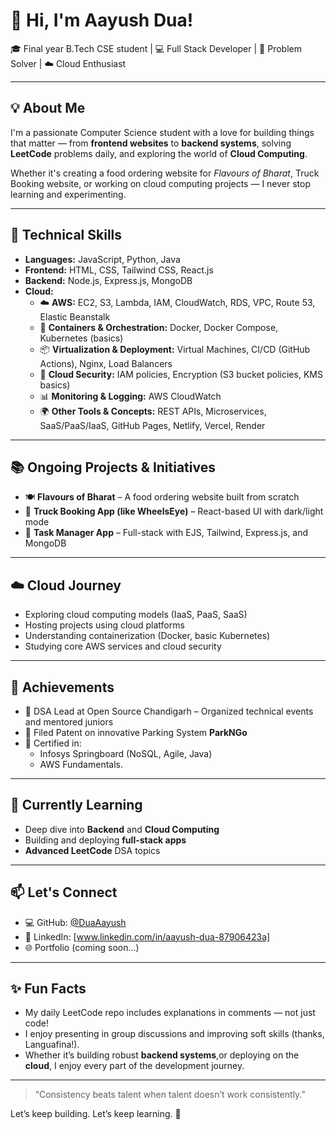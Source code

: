 # 👋 Hi, I'm Aayush Dua!

🎓 Final year B.Tech CSE student | 💻 Full Stack Developer | 🧠 Problem Solver | ☁️ Cloud Enthusiast 

---

## 💡 About Me

I'm a passionate Computer Science student with a love for building things that matter — from **frontend websites** to **backend systems**, solving **LeetCode** problems daily, and exploring the world of **Cloud Computing**.

Whether it's creating a food ordering website for *Flavours of Bharat*, Truck Booking website, or working on cloud computing projects — I never stop learning and experimenting.

---

## 💼 Technical Skills

- **Languages:** JavaScript, Python, Java  
- **Frontend:** HTML, CSS, Tailwind CSS, React.js  
- **Backend:** Node.js, Express.js, MongoDB  
- **Cloud:**  
  - ☁️ **AWS:** EC2, S3, Lambda, IAM, CloudWatch, RDS, VPC, Route 53, Elastic Beanstalk  
  - 🐳 **Containers & Orchestration:** Docker, Docker Compose, Kubernetes (basics)  
  - 📦 **Virtualization & Deployment:** Virtual Machines, CI/CD (GitHub Actions), Nginx, Load Balancers  
  - 🔐 **Cloud Security:** IAM policies, Encryption (S3 bucket policies, KMS basics)  
  - 📊 **Monitoring & Logging:** AWS CloudWatch 
  - 🌍 **Other Tools & Concepts:** REST APIs, Microservices, SaaS/PaaS/IaaS, GitHub Pages, Netlify, Vercel, Render


---

## 📚 Ongoing Projects & Initiatives

- 🍽️ **Flavours of Bharat** – A food ordering website built from scratch
- 🚛 **Truck Booking App (like WheelsEye)** – React-based UI with dark/light mode
- 🧾 **Task Manager App** – Full-stack with EJS, Tailwind, Express.js, and MongoDB

---

## ☁️ Cloud Journey

- Exploring cloud computing models (IaaS, PaaS, SaaS)
- Hosting projects using cloud platforms
- Understanding containerization (Docker, basic Kubernetes)
- Studying core AWS services and cloud security

---

## 🏅 Achievements

- 💼 DSA Lead at Open Source Chandigarh – Organized technical events and mentored juniors
- 📃 Filed Patent on innovative Parking System **ParkNGo**
- 📜 Certified in:
  - Infosys Springboard (NoSQL, Agile, Java)
  - AWS Fundamentals.

---

## 🌱 Currently Learning

- Deep dive into **Backend** and **Cloud Computing**
- Building and deploying **full-stack apps**
- **Advanced LeetCode** DSA topics

---

## 📫 Let's Connect

- 💻 GitHub: [@DuaAayush](https://github.com/DuaAayush)
- 💼 LinkedIn: [www.linkedin.com/in/aayush-dua-87906423a]
- 🌐 Portfolio (coming soon…)

---

## ✨ Fun Facts

- My daily LeetCode repo includes explanations in comments — not just code!
- I enjoy presenting in group discussions and improving soft skills (thanks, Languafina!).
- Whether it’s building robust **backend systems**,or deploying on the **cloud**, I enjoy every part of the development journey.

---

> “Consistency beats talent when talent doesn’t work consistently.”

Let’s keep building. Let’s keep learning. 🚀
